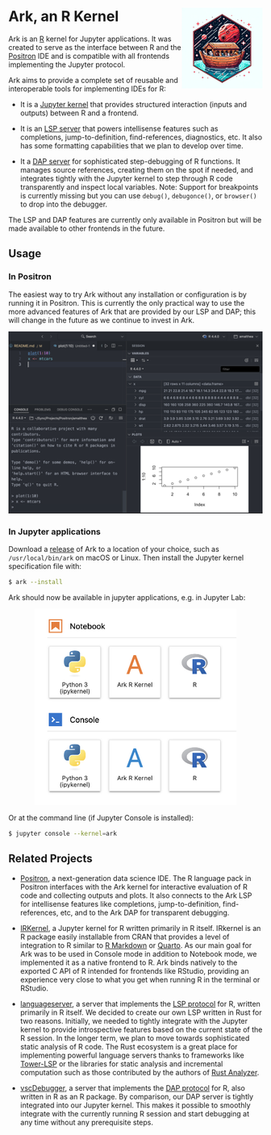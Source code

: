 Ark, an R Kernel <img src="logo.webp" align="right" height=160 width=160 />
============================================================================

Ark is an [R](https://www.r-project.org) kernel for Jupyter applications. It was created to serve as the interface between R and the [Positron](https://github.com/posit-dev/positron) IDE and is compatible with all frontends implementing the Jupyter protocol.

Ark aims to provide a complete set of reusable and interoperable tools for implementing IDEs for R:

- It is a [Jupyter kernel](https://jupyter.org) that provides structured interaction (inputs and outputs) between R and a frontend.

- It is an [LSP server](https://microsoft.github.io/language-server-protocol) that powers intellisense features such as completions, jump-to-definition, find-references, diagnostics, etc. It also has some formatting capabilities that we plan to develop over time.

- It a [DAP server](https://microsoft.github.io/debug-adapter-protocol) for sophisticated step-debugging of R functions. It manages source references, creating them on the spot if needed, and integrates tightly with the Jupyter kernel to step through R code transparently and inspect local variables. Note: Support for breakpoints is currently missing but you can use `debug()`, `debugonce()`, or `browser()` to drop into the debugger.

The LSP and DAP features are currently only available in Positron but will be made available to other frontends in the future.


## Usage

### In Positron

The easiest way to try Ark without any installation or configuration is by running it in Positron. This is currently the only practical way to use the more advanced features of Ark that are provided by our LSP and DAP; this will change in the future as we continue to invest in Ark.

<p align="center">
    <img src="doc/positron.png" />
</p>


### In Jupyter applications

Download a [release](https://github.com/posit-dev/ark/releases) of Ark to a location of your choice, such as `/usr/local/bin/ark` on macOS or Linux. Then install the Jupyter kernel specification file with:

```sh
$ ark --install
```

Ark should now be available in jupyter applications, e.g. in Jupyter Lab:

<p align="center">
    <img src="doc/lab.png" width=400/>
</p>

Or at the command line (if Jupyter Console is installed):

```sh
$ jupyter console --kernel=ark
```


## Related Projects

- [Positron](https://github.com/posit-dev/positron), a next-generation data science IDE. The R language pack in Positron interfaces with the Ark kernel for interactive evaluation of R code and collecting outputs and plots. It also connects to the Ark LSP for intellisense features like completions, jump-to-definition, find-references, etc, and to the Ark DAP for transparent debugging.

- [IRKernel](https://github.com/IRkernel/IRkernel), a Jupyter kernel for R written primarily in R itself. IRkernel is an R package easily installable from CRAN that provides a level of integration to R similar to [R Markdown](https://rmarkdown.rstudio.com) or [Quarto](https://quarto.org). As our main goal for Ark was to be used in Console mode in addition to Notebook mode, we implemented it as a native frontend to R. Ark binds natively to the exported C API of R intended for frontends like RStudio, providing an experience very close to what you get when running R in the terminal or RStudio.

- [languageserver](https://github.com/REditorSupport/languageserver), a server that implements the [LSP protocol](https://microsoft.github.io/language-server-protocol/) for R, written primarily in R itself. We decided to create our own LSP written in Rust for two reasons. Initially, we needed to tightly integrate with the Jupyter kernel to provide introspective features based on the current state of the R session. In the longer term, we plan to move towards sophisticated static analysis of R code. The Rust ecosystem is a great place for implementing powerful language servers thanks to frameworks like [Tower-LSP](https://github.com/ebkalderon/tower-lsp) or the libraries for static analysis and incremental computation such as those contributed by the authors of [Rust Analyzer](https://github.com/rust-lang/rust-analyzer).

- [vscDebugger](https://manuelhentschel.github.io/vscDebugger), a server that implements the [DAP protocol](https://microsoft.github.io/debug-adapter-protocol) for R, also written in R as an R package. By comparison, our DAP server is tightly integrated into our Jupyter kernel. This makes it possible to smoothly integrate with the currently running R session and start debugging at any time without any prerequisite steps.
